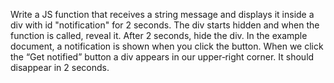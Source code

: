 Write a JS function that receives a string message and displays it inside a div with id "notification" for 2
seconds. The div starts hidden and when the function is called, reveal it. After 2 seconds, hide the div. In
the example document, a notification is shown when you click the button.
When we click the “Get notified” button a div appears in our upper‐right corner. It should disappear in 2
seconds.
